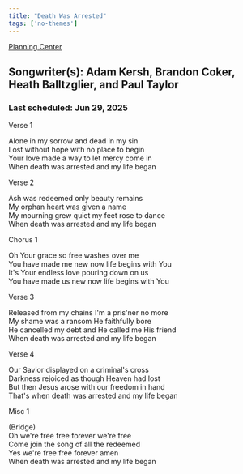 ```yaml
---
title: "Death Was Arrested"
tags: ['no-themes']
---
```


[Planning Center](https://services.planningcenteronline.com/songs/15218643)

## Songwriter(s): Adam Kersh, Brandon Coker, Heath Balltzglier, and Paul Taylor
### Last scheduled: Jun 29, 2025          

Verse 1  
  
Alone in my sorrow and dead in my sin  
Lost without hope with no place to begin  
Your love made a way to let mercy come in  
When death was arrested and my life began  
  
Verse 2  
  
Ash was redeemed only beauty remains  
My orphan heart was given a name  
My mourning grew quiet my feet rose to dance  
When death was arrested and my life began  
  
Chorus 1  
  
Oh Your grace so free washes over me  
You have made me new now life begins with You  
It's Your endless love pouring down on us  
You have made us new now life begins with You  
  
Verse 3  
  
Released from my chains I'm a pris'ner no more  
My shame was a ransom He faithfully bore  
He cancelled my debt and He called me His friend  
When death was arrested and my life began  
  
Verse 4  
  
Our Savior displayed on a criminal's cross  
Darkness rejoiced as though Heaven had lost  
But then Jesus arose with our freedom in hand  
That's when death was arrested and my life began  
  
Misc 1  
  
(Bridge)  
Oh we're free free forever we're free  
Come join the song of all the redeemed  
Yes we're free free forever amen  
When death was arrested and my life began
